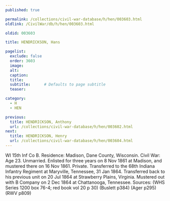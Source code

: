 ```yaml
---
published: true

permalink: /collections/civil-war-database/h/hen/003603.html
oldlink: /CivilWar/db/h/hen/003603.html

oldid: 003603

title: HENDRICKSON, Hans

pagelist:
  exclude: false
  order: 3603
  image: 
  alt:
  caption:
  title:
  subtitle:      # Defaults to page subtitle
  teaser:

category: 
  - H 
  - HEN

previous:
  title: HENDRICKSON, Anthony
  url: /collections/civil-war-database/h/hen/003602.html  
next:
  title: HENDRICKSON, Henry
  url: /collections/civil-war-database/h/hen/003604.html   
---
```

WI 15th Inf Co B. Residence: Madison, Dane County, Wisconsin. Civil War: Age 23. Unmarried. Enlisted for three years on 8 Nov 1861 at Madison, and mustered there on 16 Nov 1861. Private. Transferred to the 68th Indiana Infantry Regiment at Maryville, Tennessee, 31 Jan 1864. Transferred back to his previous unit on 20 Jul 1864 at Strawberry Plains, Virginia. Mustered out with B Company on 2 Dec 1864 at Chattanooga, Tennessee. Sources: (WHS Series 1200 box 76-4; red book vol 20 p 30) (Buslett p384) (Ager p295) (RWV p809)